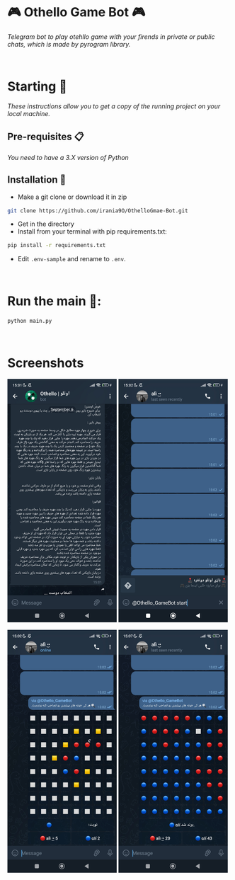 # 🎮 Othello Game Bot 🎮

_Telegram bot to play otehllo game with your firends in private or public chats, which is made by pyrogram library._

<br>

# Starting 🚀

_These instructions allow you to get a copy of the running project on your local machine._

## Pre-requisites 📋
_You need to have a 3.X version of Python_

## Installation 🔧

- Make a git clone or download it in zip
```bash
git clone https://github.com/irania9O/OthelloGmae-Bot.git
```
- Get in the directory
- Install from your terminal with pip requirements.txt:

```bash
pip install -r requirements.txt
```

- Edit `.env-sample` and rename to `.env`.

<br>

# Run the main 🧮:

```bash
python main.py
```
<br>

# Screenshots
<p float="left">
  <img src="./screenshots/1.jpg" width="49%" />
  <img src="./screenshots/2.jpg" width="49%" /> 
</p>
<p float="left">
  <img src="./screenshots/3.jpg" width="49%" />
  <img src="./screenshots/4.jpg" width="49%" /> 
</p>
